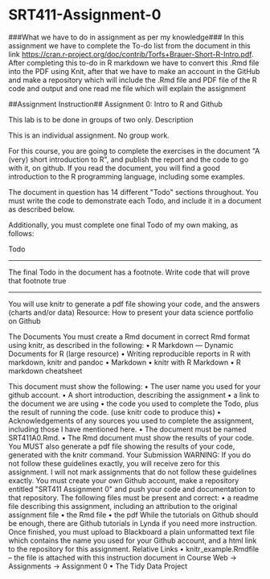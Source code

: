 # SRT411-Assignment-0

###What we have to do in assignment as per my knowledge###
In this assignment we have to complete the To-do list from the document in this link https://cran.r-project.org/doc/contrib/Torfs+Brauer-Short-R-Intro.pdf. After completing this to-do in R markdown we have to convert this .Rmd file into the PDF using Knit, after that we have to make an account in the GitHub and make a repository which will include the .Rmd file and PDF file of the R code and output and one read me file which will explain the assignment

##Assignment Instruction##
Assignment 0: Intro to R and Github

This lab is to be done in groups of two only.
Description


This is an individual assignment. No group work.

For this course, you are going to complete the exercises in the document "A (very) short introduction to R", and publish the report and the code to go with it, on github. If you read the document, you will find a good introduction to the R programming language, including some examples.

The document in question has 14 different "Todo" sections throughout. You must write the code to demonstrate each Todo, and include it in a document as described below.

Additionally, you must complete one final Todo of my own making, as follows:

Todo
________________________________________
The final Todo in the document has a footnote. Write code that will prove that footnote true
________________________________________
You will use knitr to generate a pdf file showing your code, and the answers (charts and/or data)
Resource:
How to present your data science portfolio on Github

The Documents
You must create a Rmd document in correct Rmd format using knitr, as described in the following:
•	R Markdown — Dynamic Documents for R (large resource)
•	Writing reproducible reports in R with markdown, knitr and pandoc
•	Markdown
•	knitr with R Markdown
•	R markdown cheatsheet

This document must show the following:
•	The user name you used for your github account.
•	A short introduction, describing the assignment
•	a link to the document we are using
•	the code you used to complete the Todo, plus the result of running the code. (use knitr code to produce this)
•	Acknowledgements of any sources you used to complete the assignment, including those I have mentioned here.
•	The document must be named SRT411A0.Rmd.
•	The Rmd document must show the results of your code.
You MUST also generate a pdf file showing the results of your code, generated with the knitr command.
Your Submission
WARNING: If you do not follow these guidelines exactly, you will receive zero for this assignment. I will not mark assignments that do not follow these guidelines exactly.
You must create your own Github account, make a repository entitled "SRT411 Assignment 0" and push your code and documentation to that repository.
The following files must be present and correct:
•	a readme file describing this assignment, including an attribution to the original assignment file
•	the Rmd file
•	the pdf
While the tutorials on Github should be enough, there are Github tutorials in Lynda if you need more instruction.
Once finished, you must upload to Blackboard a plain unformatted text file which contains the name you used for your Github account, and a html link to the repository for this assignment.
Relative Links
•	knitr_example.Rmdfile – the file is attached with this instruction document in Course Web -> Assignments -> Assignment 0
•	 The Tidy Data Project

